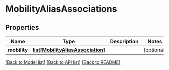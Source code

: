 # MobilityAliasAssociations

## Properties
Name | Type | Description | Notes
------------ | ------------- | ------------- | -------------
**mobility** | [**list[MobilityAliasAssociation]**](MobilityAliasAssociation.md) |  | [optional] 

[[Back to Model list]](../README.md#documentation-for-models) [[Back to API list]](../README.md#documentation-for-api-endpoints) [[Back to README]](../README.md)


